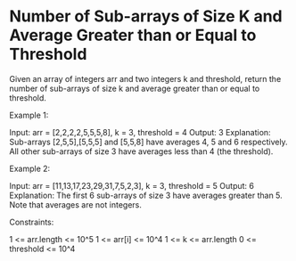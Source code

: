 # Number of Sub-arrays of Size K and Average Greater than or Equal to Threshold

Given an array of integers arr and two integers k and threshold, return the number of sub-arrays of size k and average greater than or equal to threshold.

Example 1:

Input: arr = [2,2,2,2,5,5,5,8], k = 3, threshold = 4
Output: 3
Explanation: Sub-arrays [2,5,5],[5,5,5] and [5,5,8] have averages 4, 5 and 6 respectively. All other sub-arrays of size 3 have averages less than 4 (the threshold).

Example 2:

Input: arr = [11,13,17,23,29,31,7,5,2,3], k = 3, threshold = 5
Output: 6
Explanation: The first 6 sub-arrays of size 3 have averages greater than 5. Note that averages are not integers.

Constraints:

1 <= arr.length <= 10^5
1 <= arr[i] <= 10^4
1 <= k <= arr.length
0 <= threshold <= 10^4
